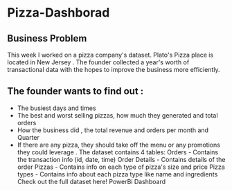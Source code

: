 # Pizza-Dashborad

## Business Problem

This week I worked on a pizza company's dataset. Plato's Pizza place is located in New Jersey . The founder collected a year's worth of transactional data with the hopes to improve the business more efficiently.

## The founder wants to find out :
* The busiest days and times 
* The best and worst selling pizzas, how much they generated and total orders
* How the business did , the total revenue and orders per month and Quarter 
* If there are any pizza, they should take off the menu or any promotions they could leverage .
The dataset contains 4 tables:
Orders - Contains the transaction info (id, date, time)
Order Details - Contains details of the order
Pizzas - Contains info on each type of pizza's size and price
Pizza types - Contains info about each pizza type like name and ingredients
Check out the full dataset here!
PowerBi Dashboard
